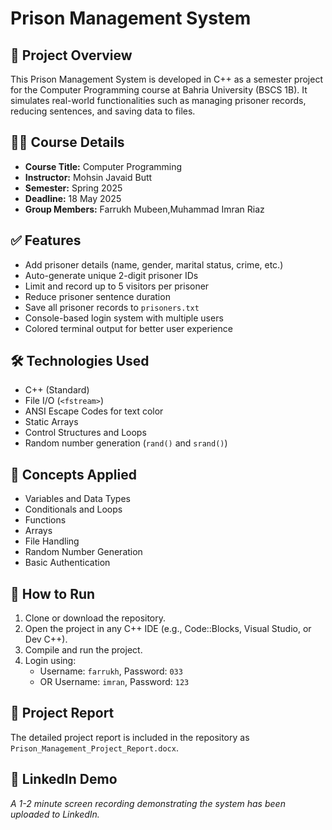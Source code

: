 # Prison Management System

## 📘 Project Overview

This Prison Management System is developed in C++ as a semester project for the Computer Programming course at Bahria University (BSCS 1B). It simulates real-world functionalities such as managing prisoner records, reducing sentences, and saving data to files.

## 👨‍🏫 Course Details

- **Course Title:** Computer Programming  
- **Instructor:** Mohsin Javaid Butt  
- **Semester:** Spring 2025  
- **Deadline:** 18 May 2025  
- **Group Members:** Farrukh Mubeen,Muhammad Imran Riaz

## ✅ Features

- Add prisoner details (name, gender, marital status, crime, etc.)
- Auto-generate unique 2-digit prisoner IDs
- Limit and record up to 5 visitors per prisoner
- Reduce prisoner sentence duration
- Save all prisoner records to `prisoners.txt`
- Console-based login system with multiple users
- Colored terminal output for better user experience

## 🛠 Technologies Used

- C++ (Standard)
- File I/O (`<fstream>`)
- ANSI Escape Codes for text color
- Static Arrays
- Control Structures and Loops
- Random number generation (`rand()` and `srand()`)

## 🧠 Concepts Applied

- Variables and Data Types
- Conditionals and Loops
- Functions
- Arrays
- File Handling
- Random Number Generation
- Basic Authentication

## 📁 How to Run

1. Clone or download the repository.
2. Open the project in any C++ IDE (e.g., Code::Blocks, Visual Studio, or Dev C++).
3. Compile and run the project.
4. Login using:
   - Username: `farrukh`, Password: `033`
   - OR Username: `imran`, Password: `123`
   
## 📄 Project Report

The detailed project report is included in the repository as `Prison_Management_Project_Report.docx`.

## 🎥 LinkedIn Demo

_A 1-2 minute screen recording demonstrating the system has been uploaded to LinkedIn._

